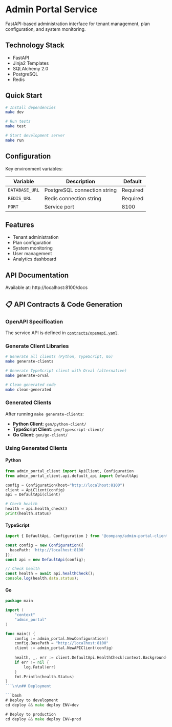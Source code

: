 # Admin Portal Service

FastAPI-based administration interface for tenant management, plan configuration, and system monitoring.

## Technology Stack

- FastAPI
- Jinja2 Templates
- SQLAlchemy 2.0
- PostgreSQL
- Redis

## Quick Start

```bash
# Install dependencies
make dev

# Run tests
make test

# Start development server
make run
```

## Configuration

Key environment variables:

| Variable       | Description                  | Default  |
| -------------- | ---------------------------- | -------- |
| `DATABASE_URL` | PostgreSQL connection string | Required |
| `REDIS_URL`    | Redis connection string      | Required |
| `PORT`         | Service port                 | 8100     |

## Features

- Tenant administration
- Plan configuration
- System monitoring
- User management
- Analytics dashboard

## API Documentation

Available at: http://localhost:8100/docs


## 📋 API Contracts & Code Generation

### OpenAPI Specification

The service API is defined in [`contracts/openapi.yaml`](contracts/openapi.yaml).

### Generate Client Libraries

```bash
# Generate all clients (Python, TypeScript, Go)
make generate-clients

# Generate TypeScript client with Orval (alternative)
make generate-orval

# Clean generated code
make clean-generated
```

### Generated Clients

After running `make generate-clients`:

- **Python Client**: `gen/python-client/`
- **TypeScript Client**: `gen/typescript-client/`  
- **Go Client**: `gen/go-client/`

### Using Generated Clients

#### Python
```python
from admin_portal_client import ApiClient, Configuration
from admin_portal_client.api.default_api import DefaultApi

config = Configuration(host="http://localhost:8100")
client = ApiClient(config)
api = DefaultApi(client)

# Check health
health = api.health_check()
print(health.status)
```

#### TypeScript
```typescript
import { DefaultApi, Configuration } from '@company/admin-portal-client';

const config = new Configuration({
  basePath: 'http://localhost:8100'
});
const api = new DefaultApi(config);

// Check health
const health = await api.healthCheck();
console.log(health.data.status);
```

#### Go
```go
package main

import (
    "context"
    "admin_portal"
)

func main() {
    config := admin_portal.NewConfiguration()
    config.BasePath = "http://localhost:8100"
    client := admin_portal.NewAPIClient(config)
    
    health, _, err := client.DefaultApi.HealthCheck(context.Background())
    if err != nil {
        log.Fatal(err)
    }
    fmt.Println(health.Status)
}
```\n\n## Deployment

```bash
# Deploy to development
cd deploy && make deploy ENV=dev

# Deploy to production
cd deploy && make deploy ENV=prod
```
